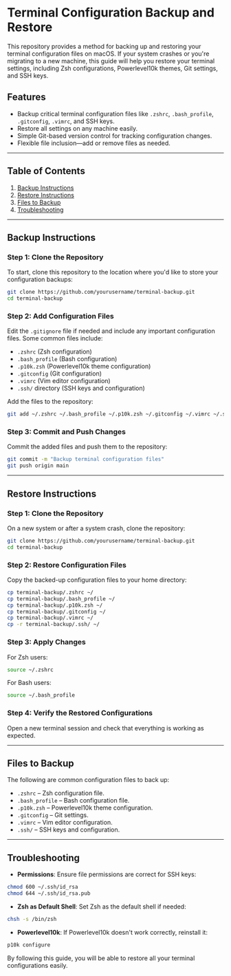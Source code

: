 
# Terminal Configuration Backup and Restore

This repository provides a method for backing up and restoring your terminal configuration files on macOS. If your system crashes or you're migrating to a new machine, this guide will help you restore your terminal settings, including Zsh configurations, Powerlevel10k themes, Git settings, and SSH keys.

## Features

- Backup critical terminal configuration files like `.zshrc`, `.bash_profile`, `.gitconfig`, `.vimrc`, and SSH keys.
- Restore all settings on any machine easily.
- Simple Git-based version control for tracking configuration changes.
- Flexible file inclusion—add or remove files as needed.

---

## Table of Contents

1. [Backup Instructions](#backup-instructions)
2. [Restore Instructions](#restore-instructions)
3. [Files to Backup](#files-to-backup)
4. [Troubleshooting](#troubleshooting)

---

## Backup Instructions

### Step 1: Clone the Repository

To start, clone this repository to the location where you'd like to store your configuration backups:

```bash
git clone https://github.com/yourusername/terminal-backup.git
cd terminal-backup
```

### Step 2: Add Configuration Files

Edit the `.gitignore` file if needed and include any important configuration files. Some common files include:

- `.zshrc` (Zsh configuration)
- `.bash_profile` (Bash configuration)
- `.p10k.zsh` (Powerlevel10k theme configuration)
- `.gitconfig` (Git configuration)
- `.vimrc` (Vim editor configuration)
- `.ssh/` directory (SSH keys and configuration)

Add the files to the repository:

```bash
git add ~/.zshrc ~/.bash_profile ~/.p10k.zsh ~/.gitconfig ~/.vimrc ~/.ssh/
```

### Step 3: Commit and Push Changes

Commit the added files and push them to the repository:

```bash
git commit -m "Backup terminal configuration files"
git push origin main
```

---

## Restore Instructions

### Step 1: Clone the Repository

On a new system or after a system crash, clone the repository:

```bash
git clone https://github.com/yourusername/terminal-backup.git
cd terminal-backup
```

### Step 2: Restore Configuration Files

Copy the backed-up configuration files to your home directory:

```bash
cp terminal-backup/.zshrc ~/
cp terminal-backup/.bash_profile ~/
cp terminal-backup/.p10k.zsh ~/
cp terminal-backup/.gitconfig ~/
cp terminal-backup/.vimrc ~/
cp -r terminal-backup/.ssh/ ~/
```

### Step 3: Apply Changes

For Zsh users:
```bash
source ~/.zshrc
```

For Bash users:
```bash
source ~/.bash_profile
```

### Step 4: Verify the Restored Configurations

Open a new terminal session and check that everything is working as expected.

---

## Files to Backup

The following are common configuration files to back up:

- `.zshrc` – Zsh configuration file.
- `.bash_profile` – Bash configuration file.
- `.p10k.zsh` – Powerlevel10k theme configuration.
- `.gitconfig` – Git settings.
- `.vimrc` – Vim editor configuration.
- `.ssh/` – SSH keys and configuration.

---

## Troubleshooting

- **Permissions**: Ensure file permissions are correct for SSH keys:
```bash
chmod 600 ~/.ssh/id_rsa
chmod 644 ~/.ssh/id_rsa.pub
```

- **Zsh as Default Shell**: Set Zsh as the default shell if needed:
```bash
chsh -s /bin/zsh
```

- **Powerlevel10k**: If Powerlevel10k doesn't work correctly, reinstall it:
```bash
p10k configure
```

By following this guide, you will be able to restore all your terminal configurations easily.
